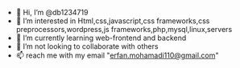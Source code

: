 - 👋 Hi, I’m @db1234719
- 👀 I’m interested in Html,css,javascript,css frameworks,css preprocessors,wordpress,js frameworks,php,mysql,linux,servers
- 🌱 I’m currently learning web-frontend and backend
- 💞️ I’m not looking to collaborate with others
- 📫 reach me with my email "erfan.mohamadi110@gmail.com"

<!---
db1234719/db1234719 is a ✨ special ✨ repository because its `README.md` (this file) appears on your GitHub profile.
You can click the Preview link to take a look at your changes.
--->